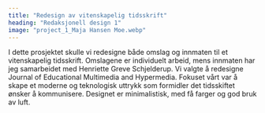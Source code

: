 ```yaml
---
title: "Redesign av vitenskapelig tidsskrift"
heading: "Redaksjonell design 1"
image: "project_1_Maja Hansen Moe.webp"
---
```


I dette prosjektet skulle vi redesigne både omslag og innmaten til et vitenskapelig tidsskrift. Omslagene er individuelt arbeid, mens innmaten har jeg samarbeidet med Henriette Greve Schjelderup. Vi valgte å redesigne Journal of Educational Multimedia and Hypermedia. Fokuset vårt var å skape et moderne og teknologisk uttrykk som formidler det tidsskiftet ønsker å kommunisere. Designet er minimalistisk, med få farger og god bruk av luft.
